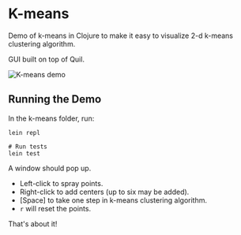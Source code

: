 # K-means

Demo of k-means in Clojure to make it easy to visualize 2-d k-means clustering
algorithm.

GUI built on top of Quil.

![K-means demo](https://raw.github.com/eshira/clojure-play/master/k-means-demo.gif "K-means Demo")

## Running the Demo

In the k-means folder, run:

    lein repl
    
    # Run tests
    lein test

A window should pop up.

- Left-click to spray points.
- Right-click to add centers (up to six may be added).
- [Space] to take one step in k-means clustering algorithm.
- `r` will reset the points.

That's about it!
